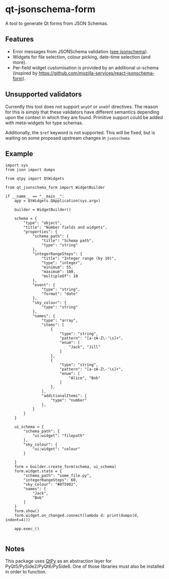 # qt-jsonschema-form
A tool to generate Qt forms from JSON Schemas. 

## Features
* Error messages from JSONSchema validation ([see jsonschema](https://github.com/Julian/jsonschema)).
* Widgets for file selection, colour picking, date-time selection (and more).
* Per-field widget customisation is provided by an additional ui-schema (inspired by https://github.com/mozilla-services/react-jsonschema-form).

## Unsupported validators
Currently this tool does not support `anyOf` or `oneOf` directives. The reason for this is simply that these validators have different semantics depending upon the context in which they are found. Primitive support could be added with meta-widgets for type schemas.

Additionally, the `$ref` keyword is not supported. This will be fixed, but is waiting on some proposed upstream changes in `jsonschema`

## Example
```python3
import sys
from json import dumps

from qtpy import QtWidgets

from qt_jsonschema_form import WidgetBuilder

if __name__ == "__main__":
    app = QtWidgets.QApplication(sys.argv)

    builder = WidgetBuilder()

    schema = {
        "type": "object",
        "title": "Number fields and widgets",
        "properties": {
            "schema_path": {
                "title": "Schema path",
                "type": "string"
            },
            "integerRangeSteps": {
                "title": "Integer range (by 10)",
                "type": "integer",
                "minimum": 55,
                "maximum": 100,
                "multipleOf": 10
            },
            "event": {
                "type": "string",
                "format": "date"
            },
            "sky_colour": {
                "type": "string"
            },
            "names": {
                "type": "array",
                "items": [
                    {
                        "type": "string",
                        "pattern": "[a-zA-Z\-'\s]+",
                        "enum": [
                            "Jack", "Jill"
                        ]
                    },
                    {
                        "type": "string",
                        "pattern": "[a-zA-Z\-'\s]+",
                        "enum": [
                            "Alice", "Bob"
                        ]
                    },
                ],
                "additionalItems": {
                    "type": "number"
                },
            }
        }
    }

    ui_schema = {
        "schema_path": {
            "ui:widget": "filepath"
        },
        "sky_colour": {
            "ui:widget": "colour"
        }

    }
    form = builder.create_form(schema, ui_schema)
    form.widget.state = {
        "schema_path": "some_file.py",
        "integerRangeSteps": 60,
        "sky_colour": "#8f5902",
        "names": [
            "Jack",
            "Bob"
        ]
    }
    form.show()
    form.widget.on_changed.connect(lambda d: print(dumps(d, indent=4)))

    app.exec_()


```

## Notes

This package uses [QtPy](https://github.com/spyder-ide/qtpy) as an abstraction layer for PyQt5/PySide2/PyQt6/PySide6. One of those libraries must also be installed in order to function.